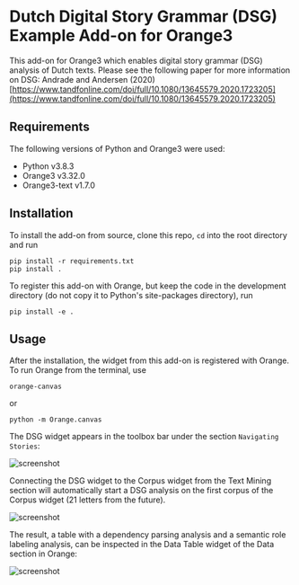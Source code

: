 Dutch Digital Story Grammar (DSG) Example Add-on for Orange3
============================================================

This add-on for Orange3 which enables digital story grammar (DSG) analysis of Dutch texts. Please see the following paper for more information on DSG: Andrade and Andersen (2020) [https://www.tandfonline.com/doi/full/10.1080/13645579.2020.1723205](https://www.tandfonline.com/doi/full/10.1080/13645579.2020.1723205)

Requirements
------------
The following versions of Python and Orange3 were used:

+ Python v3.8.3
+ Orange3 v3.32.0
+ Orange3-text v1.7.0

Installation
------------

To install the add-on from source, clone this repo, `cd` into the root directory and run

    pip install -r requirements.txt
    pip install .

To register this add-on with Orange, but keep the code in the development directory (do not copy it to 
Python's site-packages directory), run

    pip install -e .

Usage
-----

After the installation, the widget from this add-on is registered with Orange. To run Orange from the terminal,
use

    orange-canvas

or

    python -m Orange.canvas

The DSG widget appears in the toolbox bar under the section `Navigating Stories`:

![screenshot](https://github.com/navigating-stories/test-orange-widget/blob/master/screenshot.png)

Connecting the DSG widget to the Corpus widget from the Text Mining section will automatically start a DSG analysis on the first corpus of the Corpus widget (21 letters from the future).

![screenshot](https://github.com/navigating-stories/test-orange-widget/blob/master/screenshot1.png)

The result, a table with a dependency parsing analysis and a semantic role labeling analysis, can be inspected in the Data Table widget of the Data section in Orange:

![screenshot](https://github.com/navigating-stories/test-orange-widget/blob/master/screenshot2.png)

